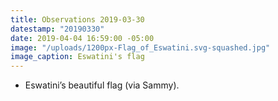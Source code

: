 ```yaml
---
title: Observations 2019-03-30
datestamp: "20190330"
date: 2019-04-04 16:59:00 -05:00
image: "/uploads/1200px-Flag_of_Eswatini.svg-squashed.jpg"
image_caption: Eswatini's flag
---
```


- Eswatini’s beautiful flag (via Sammy).
